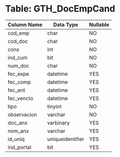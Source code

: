 # Table: GTH_DocEmpCand

| Column Name | Data Type | Nullable |
|-------------|-----------|----------|
| cod_emp | char | NO |
| cod_doc | char | NO |
| cons | int | NO |
| ind_cum | bit | NO |
| num_doc | char | NO |
| fec_expe | datetime | YES |
| fec_comp | datetime | YES |
| fec_ent | datetime | YES |
| fec_vencto | datetime | YES |
| tipo | tinyint | NO |
| observacion | varchar | NO |
| doc_anx | varbinary | YES |
| nom_anx | varchar | YES |
| id_uniq | uniqueidentifier | YES |
| ind_portal | bit | YES |
